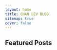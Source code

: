 ```yaml
---
layout: home
title: CHAN DEV BLOG
sitemap: true
cover: false
---
```


## Featured Posts

<!--posts-->



<!-- See [Posts](/posts/) for more
{:.read-more} -->